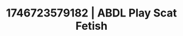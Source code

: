 ---
categories:
- Sensual selfie
- AI-generated
- NSFW AI art
- Body positivity
- Afterglow vibes
- ASMR
- Erotic tension
- Cosplay
image: /assets/images/1746723579182.jpg
layout: post
seo:
  description: Featured content with artistic Scat Fetish, ABDL Play. HD images available.
  keywords: Scat Fetish, ABDL Play
  og_image: /assets/images/1746723579182.jpg
  schema_type: VisualArtwork
tags:
- ABDL Play
- Scat Fetish
- '#1746723579182'
title: 1746723579182 | ABDL Play Scat Fetish
---